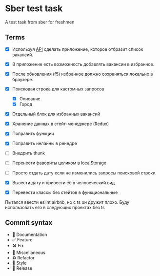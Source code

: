 # Sber test task

A test task from sber for freshmen

## Terms

- [X] Используя [API](https://jobs.github.com/api) сделать приложение, которое отбразит список вакансий.
- [X] В приложение есть возможность добавлять вакансии в избранное.
- [X] После обновления (f5) избранное должно сохраняться локально в браузере.

- [X] Поисковая строка для кастомных запросов
    - [X] Описание
    - [X] Город
- [X] Отдельный блок для избранных вакансий
- [X] Хранение данных в стейт-менеджере (Redux)

- [X] Поправить функции
- [X] Поправить инлайны в ренедре
- [ ] Внедрить thunk
- [ ] Перенести фавориты целиком в localStorage
- [ ] Просто отдать дату если не изменились запросы поисковой строки
- [X] Вывести дату и привести её в человеческий вид
- [X] Перевести классы без стейтов в функциональные

Пытался ввести eslint airbnb, но с ts он дружит плохо.
Буду использовать его в следующих проектах без ts

## Commit syntax 

* :blue_book: Documentation
* :white_check_mark: Feature
* :hammer_and_wrench: Fix
* :corn: Miscellaneous
* :recycle: Refactor
* :art: Style
* :milky_way: Release
